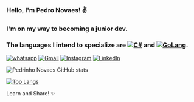 ### Hello, I'm Pedro Novaes! ✌

### I'm on my way to becoming a junior dev.

### The languages ​​I intend to specialize are [![C#](https://img.shields.io/badge/C%23-239120?style=for-the-badge&logo=c-sharp&logoColor=white)]() and [![GoLang](https://img.shields.io/badge/Go-00ADD8?style=for-the-badge&logo=go&logoColor=white)]().


[![whatsapp](https://img.shields.io/badge/WhatsApp-25D366?style=for-the-badge&logo=whatsapp&logoColor=white)](https://chatwith.io/s/pedro-novaes)
[![Gmail](https://img.shields.io/badge/Gmail-D14836?style=for-the-badge&logo=gmail&logoColor=white)](pedro.fernandorn@gmail.com)
[![Instagram](https://img.shields.io/badge/Instagram-E4405F?style=for-the-badge&logo=instagram&logoColor=white)](https://www.instagram.com/pedro_rnovaes/)
[![LinkedIn](https://img.shields.io/badge/LinkedIn-0077B5?style=for-the-badge&logo=linkedin&logoColor=white)](https://www.linkedin.com/in/pedro-rocha-novaes-56732a169/)

![Pedrinho Novaes GitHub stats](https://github-readme-stats.vercel.app/api?username=PedrinhoNovaes&theme=dark&show_icons=true)

[![Top Langs](https://github-readme-stats.vercel.app/api/top-langs/?username=PedrinhoNovaes&layout=compact)](https://github.com/anuraghazra/github-readme-stats)


Learn and Share! ✨
